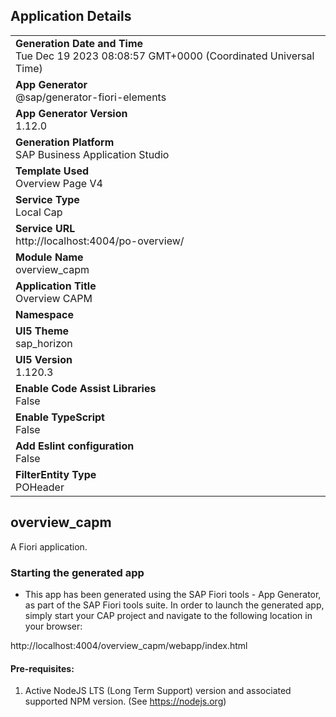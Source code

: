 ## Application Details
|               |
| ------------- |
|**Generation Date and Time**<br>Tue Dec 19 2023 08:08:57 GMT+0000 (Coordinated Universal Time)|
|**App Generator**<br>@sap/generator-fiori-elements|
|**App Generator Version**<br>1.12.0|
|**Generation Platform**<br>SAP Business Application Studio|
|**Template Used**<br>Overview Page V4|
|**Service Type**<br>Local Cap|
|**Service URL**<br>http://localhost:4004/po-overview/
|**Module Name**<br>overview_capm|
|**Application Title**<br>Overview CAPM|
|**Namespace**<br>|
|**UI5 Theme**<br>sap_horizon|
|**UI5 Version**<br>1.120.3|
|**Enable Code Assist Libraries**<br>False|
|**Enable TypeScript**<br>False|
|**Add Eslint configuration**<br>False|
|**FilterEntity Type**<br>POHeader|

## overview_capm

A Fiori application.

### Starting the generated app

-   This app has been generated using the SAP Fiori tools - App Generator, as part of the SAP Fiori tools suite.  In order to launch the generated app, simply start your CAP project and navigate to the following location in your browser:

http://localhost:4004/overview_capm/webapp/index.html

#### Pre-requisites:

1. Active NodeJS LTS (Long Term Support) version and associated supported NPM version.  (See https://nodejs.org)


